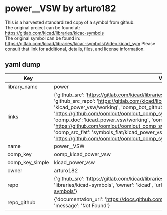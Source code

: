 # power__VSW by arturo182  
This is a harvested standardized copy of a symbol from github.  
The original project can be found at:  
https://gitlab.com/kicad/libraries/kicad-symbols  
The original symbol can be found in:
https://gitlab.com/kicad/libraries/kicad-symbols/Video.kicad_sym
Please consult that link for additional, details, files, and license information.  
## yaml dump  
| Key | Value |  
| --- | --- |  
| library_name | power |  
| links | {'github_src': 'https://gitlab.com/kicad/libraries/kicad-symbols/Video.kicad_sym', 'github_src_repo': 'https://gitlab.com/kicad/libraries/kicad-symbols', 'oomp_bot': 'kicad_power_vsw/working', 'oomp_bot_github': 'https://github.com/oomlout/oomlout_oomp_symbol_bot/tree/main/kicad_power_vsw/working', 'oomp_doc': 'kicad_power_vsw/working', 'oomp_doc_github': 'https://github.com/oomlout/oomlout_oomp_symbol_doc/tree/main/kicad_power_vsw/working', 'oomp_src_flat': 'symbols_flat/kicad_power_vsw/working', 'oomp_src_flat_github': 'https://github.com/oomlout/oomlout_oomp_symbol_src/tree/main/kicad_power_vsw/working'} |  
| name | power__VSW |  
| oomp_key | oomp_kicad_power_vsw |  
| oomp_key_simple | kicad_power_vsw |  
| owner | arturo182 |  
| repo | {'github_src': 'https://gitlab.com/kicad/libraries/kicad-symbols/Video.kicad_sym', 'name': 'libraries/kicad-symbols', 'owner': 'kicad', 'url': 'https://gitlab.com/kicad/libraries/kicad-symbols'} |  
| repo_github | {'documentation_url': 'https://docs.github.com/rest/repos/repos#get-a-repository', 'message': 'Not Found'} |  

